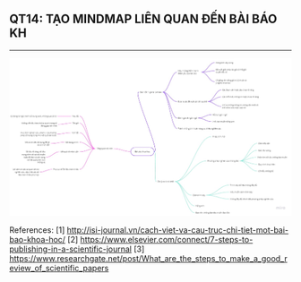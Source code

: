 ## QT14: TẠO MINDMAP LIÊN QUAN ĐẾN BÀI BÁO KH
---

![mind_map](https://raw.githubusercontent.com/fantashi099/CS519.L21.KHCL/main/QT/QT14.jpg)

References:
[1] http://isi-journal.vn/cach-viet-va-cau-truc-chi-tiet-mot-bai-bao-khoa-hoc/
[2] https://www.elsevier.com/connect/7-steps-to-publishing-in-a-scientific-journal
[3] https://www.researchgate.net/post/What_are_the_steps_to_make_a_good_review_of_scientific_papers
